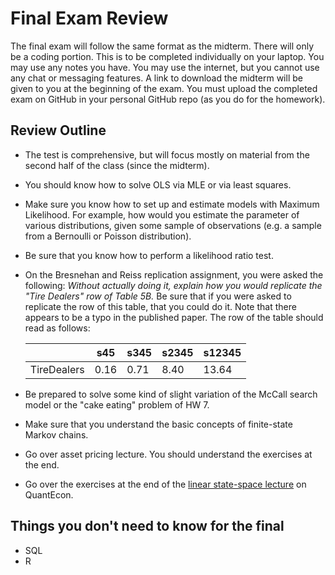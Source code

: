 Final Exam Review
=================

The final exam will follow the same format as the midterm. There will only be a coding portion. This is to be completed individually on your laptop. You 
may use any notes you have. You may use the internet, but you cannot use any chat or messaging features. A link to download the midterm will be given to 
you at the beginning of the exam. You must upload the completed exam on GitHub in your personal GitHub repo (as you do for the homework).


Review Outline
--------------

  - The test is comprehensive, but will focus mostly on material from the second half of the class (since the midterm).
  - You should know how to solve OLS via MLE or via least squares. 
  - Make sure you know how to set up and estimate models with Maximum Likelihood. For example, how would you estimate the parameter of various distributions, given some sample of observations (e.g. a sample from a Bernoulli or Poisson distribution).
  - Be sure that you know how to perform a likelihood ratio test.
  - On the Bresnehan and Reiss replication assignment, you were asked the following: *Without actually doing it, explain how you would replicate the "Tire Dealers" row of Table 5B.* Be sure that if you were asked to replicate the row of this table, that you could do it. Note that there appears to be a typo in the published paper. The row of the table should read as follows:

      |             | s45  | s345 | s2345 | s12345 |
      |-------------|------|------|-------|--------|
      | TireDealers | 0.16 | 0.71 | 8.40  | 13.64  |

  - Be prepared to solve some kind of slight variation of the McCall search model or the "cake eating" problem of HW 7.
  - Make sure that you understand the basic concepts of finite-state Markov chains.
  - Go over asset pricing lecture. You should understand the exercises at the end.
  - Go over the exercises at the end of the [linear state-space lecture](https://lectures.quantecon.org/py/linear_models.html) on QuantEcon.  


Things you don't need to know for the final
-------------------------------------------

  - SQL
  - R